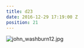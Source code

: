 ```yaml
---
title: d23
date: 2016-12-29 17:19:00 Z
position: 21
---
```


![john_washburn12.jpg](/uploads/john_washburn12.jpg)